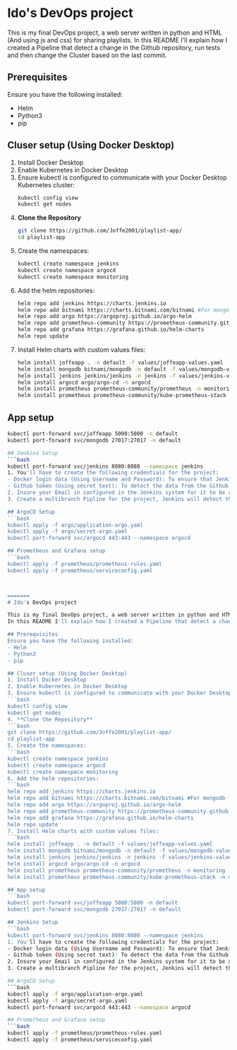 
# Ido's DevOps project

This is my final DevOps project, a web server written in python and HTML (And using js and css) for sharing playlists.
In this README I'll explain how I created a Pipeline that detect a change in the Github repository, run tests and then change the Cluster based on the last commit.

## Prerequisites
Ensure you have the following installed:
- Helm
- Python3
- pip

## Cluser setup (Using Docker Desktop)
1. Install Docker Desktop
2. Enable Kubernetes in Docker Desktop
3. Ensure kubectl is configured to communicate with your Docker Desktop Kubernetes cluster:
   ```bash
   kubectl config view
   kubectl get nodes
4. **Clone the Repository**
   ```bash
   git clone https://github.com/Joffe2001/playlist-app/
   cd playlist-app
5. Create the namespaces: 
   ```bash
   kubectl create namespace jenkins
   kubectl create namespace argocd
   kubectl create namespace monitoring
6. Add the helm repositories:
   ```bash
   helm repo add jenkins https://charts.jenkins.io
   helm repo add bitnami https://charts.bitnami.com/bitnami #For mongodb
   helm repo add argo https://argoproj.github.io/argo-helm
   helm repo add prometheus-community https://prometheus-community.github.io/helm-charts
   helm repo add grafana https://grafana.github.io/helm-charts
   helm repo update
7. Install Helm charts with custom values files:
   ```bash
   helm install joffeapp . -n default -f values/joffeapp-values.yaml
   helm install mongodb bitnami/mongodb -n default -f values/mongodb-values.yaml
   helm install jenkins jenkins/jenkins -n jenkins -f values/jenkins-values.yaml
   helm install argocd argo/argo-cd -n argocd
   helm install prometheus prometheus-community/prometheus -n monitoring
   helm install prometheus prometheus-community/kube-prometheus-stack -n monitoring

## App setup
   ```bash
   kubectl port-forward svc/joffeapp 5000:5000 -n default
   kubectl port-forward svc/mongodb 27017:27017 -n default

## Jenkins Setup
   ```bash
   kubectl port-forward svc/jenkins 8080:8080 --namespace jenkins
1. You'll have to create the following credentials for the project:
- Docker login data (Using Username and Password): To ensure that Jenkins can push the Docker image to Dockerhub
- Github token (Using secret text): To detect the data from the Github repository and be for it to push and create pull requests
2. Insure your Email in configured in the Jenkins system for it to be able to send you a confirmation email.
3. Create a multibranch Pipline for the project, Jenkins will detect the Jenkinsfile in the repository.

## ArgoCD Setup
   ```bash
   kubectl apply -f argo/application-argo.yaml
   kubectl apply -f argo/secret-argo.yaml
   kubectl port-forward svc/argocd 443:443 --namespace argocd

## Prometheus and Grafana setup
   ```bash
   kubectl apply -f prometheus/prometheus-rules.yaml
   kubectl apply -f prometheus/serviceconfig.yaml



=======
# Ido's DevOps project

This is my final DevOps project, a web server written in python and HTML (And using js and css) for sharing playlists.
In this README I'll explain how I created a Pipeline that detect a change in the Github repository, run tests and then change the Cluster based on the last commit.

## Prerequisites
Ensure you have the following installed:
- Helm
- Python3
- pip

## Cluser setup (Using Docker Desktop)
1. Install Docker Desktop
2. Enable Kubernetes in Docker Desktop
3. Ensure kubectl is configured to communicate with your Docker Desktop Kubernetes cluster:
   ```bash
   kubectl config view
   kubectl get nodes
4. **Clone the Repository**
   ```bash
   git clone https://github.com/Joffe2001/playlist-app/
   cd playlist-app
5. Create the namespaces: 
   ```bash
   kubectl create namespace jenkins
   kubectl create namespace argocd
   kubectl create namespace monitoring
6. Add the helm repositories:
   ```bash
   helm repo add jenkins https://charts.jenkins.io
   helm repo add bitnami https://charts.bitnami.com/bitnami #For mongodb
   helm repo add argo https://argoproj.github.io/argo-helm
   helm repo add prometheus-community https://prometheus-community.github.io/helm-charts
   helm repo add grafana https://grafana.github.io/helm-charts
   helm repo update
7. Install Helm charts with custom values files:
   ```bash
   helm install joffeapp . -n default -f values/joffeapp-values.yaml
   helm install mongodb bitnami/mongodb -n default -f values/mongodb-values.yaml
   helm install jenkins jenkins/jenkins -n jenkins -f values/jenkins-values.yaml
   helm install argocd argo/argo-cd -n argocd
   helm install prometheus prometheus-community/prometheus -n monitoring
   helm install prometheus prometheus-community/kube-prometheus-stack -n monitoring

## App setup
   ```bash
   kubectl port-forward svc/joffeapp 5000:5000 -n default
   kubectl port-forward svc/mongodb 27017:27017 -n default

## Jenkins Setup
   ```bash
   kubectl port-forward svc/jenkins 8080:8080 --namespace jenkins
1. You'll have to create the following credentials for the project:
- Docker login data (Using Username and Password): To ensure that Jenkins can push the Docker image to Dockerhub
- Github token (Using secret text): To detect the data from the Github repository and be for it to push and create pull requests
2. Insure your Email in configured in the Jenkins system for it to be able to send you a confirmation email.
3. Create a multibranch Pipline for the project, Jenkins will detect the Jenkinsfile in the repository.

## ArgoCD Setup
   ```bash
   kubectl apply -f argo/application-argo.yaml
   kubectl apply -f argo/secret-argo.yaml
   kubectl port-forward svc/argocd 443:443 --namespace argocd

## Prometheus and Grafana setup
   ```bash
   kubectl apply -f prometheus/prometheus-rules.yaml
   kubectl apply -f prometheus/serviceconfig.yaml
